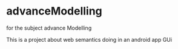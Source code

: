 advanceModelling
================

for the subject advance Modelling

This is a project about web semantics doing in an android app GUi 
